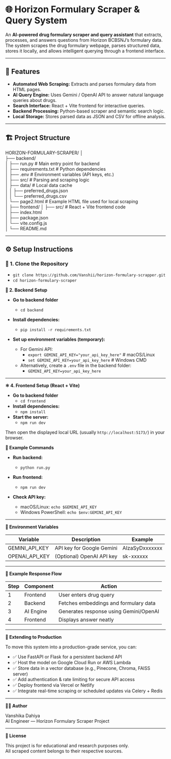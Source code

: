 # 🌐 Horizon Formulary Scraper & Query System

An **AI-powered drug formulary scraper and query assistant** that extracts, processes, and answers questions from Horizon BCBSNJ’s formulary data.  
The system scrapes the drug formulary webpage, parses structured data, stores it locally, and allows intelligent querying through a frontend interface.

---

## 🚀 Features

- **Automated Web Scraping:** Extracts and parses formulary data from HTML pages.  
- **AI Query Engine:** Uses Gemini / OpenAI API to answer natural language queries about drugs.  
- **Search Interface:** React + Vite frontend for interactive queries.  
- **Backend Processing:** Python-based scraper and semantic search logic.  
- **Local Storage:** Stores parsed data as JSON and CSV for offline analysis.

---

## 🏗️ Project Structure

HORIZON-FORMULARY-SCRAPER/
│                          
├── backend/                    
│   ├── run.py                   # Main entry point for backend  
│   ├── requirements.txt         # Python dependencies  
│   ├── .env                     # Environment variables (API keys, etc.)  
│   ├── src/                     # Parsing and scraping logic  
│   ├── data/                    # Local data cache  
│   │   ├── preferred_drugs.json  
│   │   └── preferred_drugs.csv  
│   └── page2.html               # Example HTML file used for local scraping  
│
├── frontend/
│   ├── src/                     # React + Vite frontend code  
│   ├── index.html  
│   ├── package.json  
│   └── vite.config.js  
│
└── README.md

---

## ⚙️ Setup Instructions

### 🧩 1. Clone the Repository

- `git clone https://github.com/Vanshii/horizon-formulary-scrapper.git`
- `cd horizon-formulary-scraper`




**🐍 2. Backend Setup**

- **Go to backend folder**
  - `cd backend`

- **Install dependencies:**
  - `pip install -r requirements.txt`

- **Set up environment variables (temporary):**
  - For Gemini API:
    - `export GEMINI_API_KEY="your_api_key_here"`        # macOS/Linux
    - `set GEMINI_API_KEY=your_api_key_here`             # Windows CMD
  - Alternatively, create a `.env` file in the backend folder:
    - `GEMINI_API_KEY=your_api_key_here`

---

**⚛️ 4. Frontend Setup (React + Vite)**

- **Go to backend folder**
  - `cd frontend`
- **Install dependencies:**
  - `npm install`
- **Start the server:**
  - `npm run dev`

Then open the displayed local URL (usually `http://localhost:5173/`) in your browser.


**🧰 Example Commands**

- **Run backend:**
  - `python run.py`

- **Run frontend:**
  - `npm run dev`

- **Check API key:**
  - macOS/Linux: `echo $GEMINI_API_KEY`
  - Windows PowerShell: `echo $env:GEMINI_API_KEY`

---

**🧭 Environment Variables**

| Variable        | Description                  | Example           |
|-----------------|-----------------------------|-----------------|
| GEMINI_API_KEY  | API key for Google Gemini    | AIzaSyDxxxxxxx  |
| OPENAI_API_KEY  | (Optional) OpenAI API key   | sk-xxxxxx       |

---

**🧱 Example Response Flow**

| Step | Component | Action |
|------|----------|--------|
| 1    | Frontend | User enters drug query |
| 2    | Backend  | Fetches embeddings and formulary data |
| 3    | AI Engine | Generates response using Gemini/OpenAI |
| 4    | Frontend | Displays answer neatly |

---

**🚧 Extending to Production**

To move this system into a production-grade service, you can:

- ✅ Use FastAPI or Flask for a persistent backend API  
- ✅ Host the model on Google Cloud Run or AWS Lambda  
- ✅ Store data in a vector database (e.g., Pinecone, Chroma, FAISS server)  
- ✅ Add authentication & rate limiting for secure API access  
- ✅ Deploy frontend via Vercel or Netlify  
- ✅ Integrate real-time scraping or scheduled updates via Celery + Redis

---

**🧑‍💻 Author**

Vanshika Dahiya  
AI Engineer — Horizon Formulary Scraper Project

---

**🪪 License**

This project is for educational and research purposes only.  
All scraped content belongs to their respective sources.
